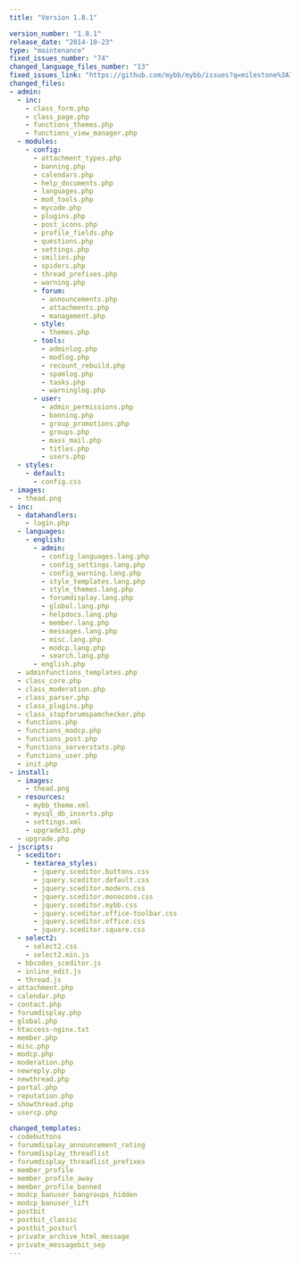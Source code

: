 ```yaml
---
title: "Version 1.8.1"

version_number: "1.8.1"
release_date: "2014-10-23"
type: "maintenance"
fixed_issues_number: "74"
changed_language_files_number: "13"
fixed_issues_link: "https://github.com/mybb/mybb/issues?q=milestone%3A1.8.1+is%3Aclosed"
changed_files:
- admin:
  - inc:
    - class_form.php
    - class_page.php
    - functions_themes.php
    - functions_view_manager.php
  - modules:
    - config:
      - attachment_types.php
      - banning.php
      - calendars.php
      - help_documents.php
      - languages.php
      - mod_tools.php
      - mycode.php
      - plugins.php
      - post_icons.php
      - profile_fields.php
      - questions.php
      - settings.php
      - smilies.php
      - spiders.php
      - thread_prefixes.php
      - warning.php
      - forum:
        - announcements.php
        - attachments.php
        - management.php
      - style:
        - themes.php
      - tools:
        - adminlog.php
        - modlog.php
        - recount_rebuild.php
        - spamlog.php
        - tasks.php
        - warninglog.php
      - user:
        - admin_permissions.php
        - banning.php
        - group_promotions.php
        - groups.php
        - mass_mail.php
        - titles.php
        - users.php
  - styles:
    - default:
      - config.css
- images:
  - thead.png
- inc:
  - datahandlers:
    - login.php
  - languages:
    - english:
      - admin:
        - config_languages.lang.php
        - config_settings.lang.php
        - config_warning.lang.php
        - style_templates.lang.php
        - style_themes.lang.php
        - forumdisplay.lang.php
        - global.lang.php
        - helpdocs.lang.php
        - member.lang.php
        - messages.lang.php
        - misc.lang.php
        - modcp.lang.php
        - search.lang.php
      - english.php
  - adminfunctions_templates.php
  - class_core.php
  - class_moderation.php
  - class_parser.php
  - class_plugins.php
  - class_stopforumspamchecker.php
  - functions.php
  - functions_modcp.php
  - functions_post.php
  - functions_serverstats.php
  - functions_user.php
  - init.php
- install:
  - images:
    - thead.png
  - resources:
    - mybb_theme.xml
    - mysql_db_inserts.php
    - settings.xml
    - upgrade31.php
  - upgrade.php
- jscripts:
  - sceditor:
    - textarea_styles:
      - jquery.sceditor.buttons.css
      - jquery.sceditor.default.css
      - jquery.sceditor.modern.css
      - jquery.sceditor.monocons.css
      - jquery.sceditor.mybb.css
      - jquery.sceditor.office-toolbar.css
      - jquery.sceditor.office.css
      - jquery.sceditor.square.css
  - select2:
    - select2.css
    - select2.min.js
  - bbcodes_sceditor.js
  - inline_edit.js
  - thread.js
- attachment.php
- calendar.php
- contact.php
- forumdisplay.php
- global.php
- htaccess-nginx.txt
- member.php
- misc.php
- modcp.php
- moderation.php
- newreply.php
- newthread.php
- portal.php
- reputation.php
- showthread.php
- usercp.php

changed_templates:
- codebuttons
- forumdisplay_announcement_rating
- forumdisplay_threadlist
- forumdisplay_threadlist_prefixes
- member_profile
- member_profile_away
- member_profile_banned
- modcp_banuser_bangroups_hidden
- modcp_banuser_lift
- postbit
- postbit_classic
- postbit_posturl
- private_archive_html_message
- private_messagebit_sep
---
```

